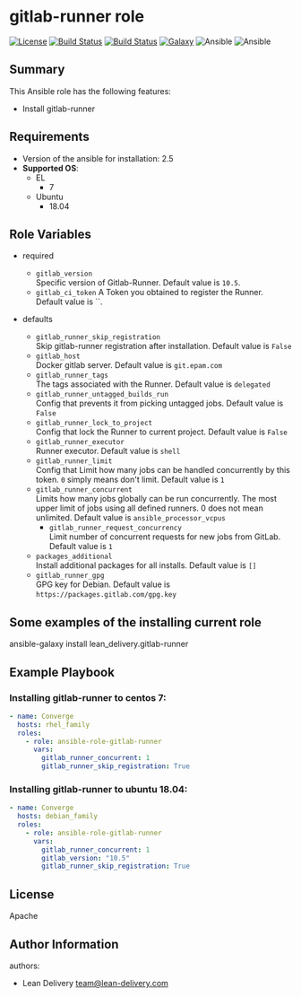 gitlab-runner role
=========

[![License](https://img.shields.io/badge/license-Apache-green.svg?style=flat)](https://raw.githubusercontent.com/lean-delivery/ansible-role-gitlab-runner/master/LICENSE)
[![Build Status](https://travis-ci.org/lean-delivery/ansible-role-gitlab-runner.svg?branch=master)](https://travis-ci.org/lean-delivery/ansible-role-gitlab-runner)
[![Build Status](https://gitlab.com/lean-delivery/ansible-role-gitlab-runner/badges/master/build.svg)](https://gitlab.com/lean-delivery/ansible-role-gitlab-runner)
[![Galaxy](https://img.shields.io/badge/galaxy-lean__delivery.docker-blue.svg)](https://galaxy.ansible.com/lean_delivery/docker)
![Ansible](https://img.shields.io/ansible/role/d/29089.svg)
![Ansible](https://img.shields.io/badge/dynamic/json.svg?label=min_ansible_version&url=https%3A%2F%2Fgalaxy.ansible.com%2Fapi%2Fv1%2Froles%2F29089%2F&query=$.min_ansible_version)

## Summary

This Ansible role has the following features:

 - Install gitlab-runner

Requirements
------------

 - Version of the ansible for installation: 2.5
 - **Supported OS**:  
   - EL
     - 7
   - Ubuntu
     - 18.04

## Role Variables

- required
  - `gitlab_version`  
  Specific version of Gitlab-Runner. Default value is `10.5`.
  - `gitlab_ci_token`
  A Token you obtained to register the Runner. Default value is ``.

- defaults
  - `gitlab_runner_skip_registration`  
  Skip gitlab-runner registration after installation. Default value is `False`    
  - `gitlab_host`  
  Docker gitlab server. Default value is `git.epam.com`
  - `gitlab_runner_tags`  
  The tags associated with the Runner. Default value is `delegated`
  - `gitlab_runner_untagged_builds_run`  
  Config that prevents it from picking untagged jobs. Default value is `False`
  - `gitlab_runner_lock_to_project`  
  Config that lock the Runner to current project. Default value is `False`
  - `gitlab_runner_executor`  
  Runner executor. Default value is `shell`
  - `gitlab_runner_limit`  
  Config that Limit how many jobs can be handled concurrently by this token. `0` simply means don't limit. Default value is `1`
  - `gitlab_runner_concurrent`  
  Limits how many jobs globally can be run concurrently.
  The most upper limit of jobs using all defined runners. 
  0 does not mean unlimited. Default value is `ansible_processor_vcpus`
    - `gitlab_runner_request_concurrency`  
  Limit number of concurrent requests for new jobs from GitLab. Default value is `1`
  - `packages_additional`  
  Install additional packages for all installs. Default value is `[]`
  - `gitlab_runner_gpg`  
  GPG key for Debian. Default value is `https://packages.gitlab.com/gpg.key`  

## Some examples of the installing current role

ansible-galaxy install lean_delivery.gitlab-runner

Example Playbook
----------------

### Installing gitlab-runner to centos 7:
```yaml
- name: Converge
  hosts: rhel_family
  roles:
    - role: ansible-role-gitlab-runner
      vars:
        gitlab_runner_concurrent: 1
        gitlab_runner_skip_registration: True
```

### Installing gitlab-runner to ubuntu 18.04:
```yaml
- name: Converge
  hosts: debian_family
  roles:
    - role: ansible-role-gitlab-runner
      vars:
        gitlab_runner_concurrent: 1
        gitlab_version: "10.5"
        gitlab_runner_skip_registration: True
```

License
-------

Apache

Author Information
------------------

authors:
  - Lean Delivery <team@lean-delivery.com>
